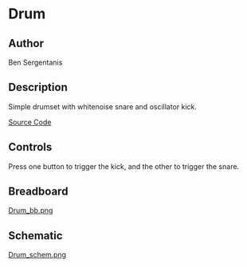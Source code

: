 # Drum

## Author

Ben Sergentanis


## Description

Simple drumset with whitenoise snare and oscillator kick.

[Source Code](https://github.com/electro-smith/DaisyExamples/tree/master/seed/Drum)

## Controls
Press one button to trigger the kick, and the other to trigger the snare.

## Breadboard

[Drum_bb.png](https://raw.githubusercontent.com/electro-smith/DaisyExamples/master/seed/Drum/resources/Drum_bb.png)


## Schematic  
  
[Drum_schem.png](https://raw.githubusercontent.com/electro-smith/DaisyExamples/master/seed/Drum/resources/Drum_schem.png)

